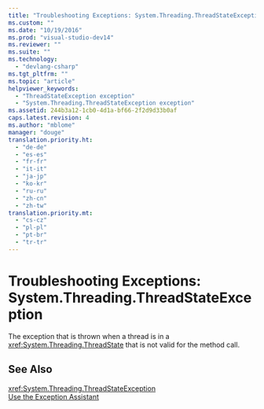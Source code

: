 ```yaml
---
title: "Troubleshooting Exceptions: System.Threading.ThreadStateException"
ms.custom: ""
ms.date: "10/19/2016"
ms.prod: "visual-studio-dev14"
ms.reviewer: ""
ms.suite: ""
ms.technology: 
  - "devlang-csharp"
ms.tgt_pltfrm: ""
ms.topic: "article"
helpviewer_keywords: 
  - "ThreadStateException exception"
  - "System.Threading.ThreadStateException exception"
ms.assetid: 244b3a12-1cb0-4d1a-bf66-2f2d9d33b0af
caps.latest.revision: 4
ms.author: "mblome"
manager: "douge"
translation.priority.ht: 
  - "de-de"
  - "es-es"
  - "fr-fr"
  - "it-it"
  - "ja-jp"
  - "ko-kr"
  - "ru-ru"
  - "zh-cn"
  - "zh-tw"
translation.priority.mt: 
  - "cs-cz"
  - "pl-pl"
  - "pt-br"
  - "tr-tr"
---
```

# Troubleshooting Exceptions: System.Threading.ThreadStateException
The exception that is thrown when a thread is in a <xref:System.Threading.ThreadState> that is not valid for the method call.  
  
## See Also  
 <xref:System.Threading.ThreadStateException>   
 [Use the Exception Assistant](../Topic/How%20to:%20Use%20the%20Exception%20Assistant.md)